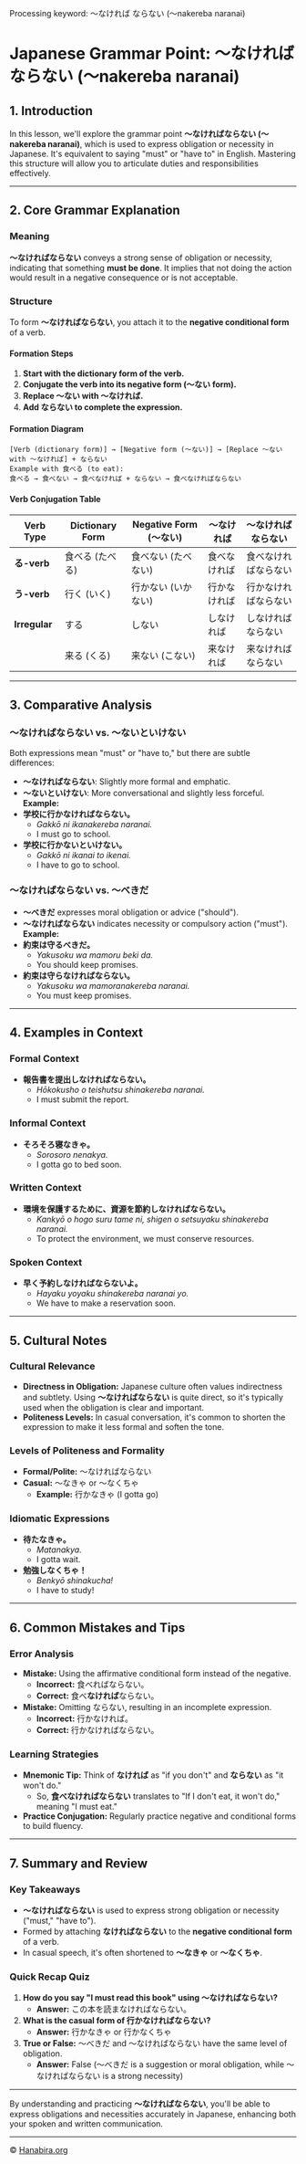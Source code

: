 Processing keyword: ～なければ ならない (〜nakereba naranai)
# Japanese Grammar Point: ～なければ ならない (〜nakereba naranai)

## 1. Introduction
In this lesson, we'll explore the grammar point **～なければならない (〜nakereba naranai)**, which is used to express obligation or necessity in Japanese. It's equivalent to saying "must" or "have to" in English. Mastering this structure will allow you to articulate duties and responsibilities effectively.

---
## 2. Core Grammar Explanation
### Meaning
**～なければならない** conveys a strong sense of obligation or necessity, indicating that something **must be done**. It implies that not doing the action would result in a negative consequence or is not acceptable.
### Structure
To form **～なければならない**, you attach it to the **negative conditional form** of a verb.
#### Formation Steps
1. **Start with the dictionary form of the verb.**
2. **Conjugate the verb into its negative form (～ない form).**
3. **Replace ～ない with ～なければ.**
4. **Add ならない to complete the expression.**
#### Formation Diagram
```
[Verb (dictionary form)] → [Negative form (～ない)] → [Replace ～ない with ～なければ] + ならない
Example with 食べる (to eat):
食べる → 食べない → 食べなければ + ならない → 食べなければならない
```
#### Verb Conjugation Table
| Verb Type | Dictionary Form | Negative Form (～ない) | ～なければ | ～なければならない |
|-----------|-----------------|-----------------------|-------------|---------------------|
| **る-verb** | 食べる (たべる)    | 食べない (たべない)        | 食べなければ  | 食べなければならない |
| **う-verb** | 行く (いく)       | 行かない (いかない)        | 行かなければ  | 行かなければならない |
| **Irregular** | する             | しない                  | しなければ    | しなければならない   |
|             | 来る (くる)      | 来ない (こない)          | 来なければ    | 来なければならない   |
---
## 3. Comparative Analysis
### ～なければならない vs. ～ないといけない
Both expressions mean "must" or "have to," but there are subtle differences:
- **～なければならない**: Slightly more formal and emphatic.
- **～ないといけない**: More conversational and slightly less forceful.
**Example:**
- **学校に行かなければならない。**
  - *Gakkō ni ikanakereba naranai.*
  - I must go to school.
- **学校に行かないといけない。**
  - *Gakkō ni ikanai to ikenai.*
  - I have to go to school.
### ～なければならない vs. ～べきだ
- **～べきだ** expresses moral obligation or advice ("should").
- **～なければならない** indicates necessity or compulsory action ("must").
**Example:**
- **約束は守るべきだ。**
  - *Yakusoku wa mamoru beki da.*
  - You should keep promises.
- **約束は守らなければならない。**
  - *Yakusoku wa mamoranakereba naranai.*
  - You must keep promises.
---
## 4. Examples in Context
### Formal Context
- **報告書を提出しなければならない。**
  - *Hōkokusho o teishutsu shinakereba naranai.*
  - I must submit the report.
### Informal Context
- **そろそろ寝なきゃ。**
  - *Sorosoro nenakya.*
  - I gotta go to bed soon.
### Written Context
- **環境を保護するために、資源を節約しなければならない。**
  - *Kankyō o hogo suru tame ni, shigen o setsuyaku shinakereba naranai.*
  - To protect the environment, we must conserve resources.
### Spoken Context
- **早く予約しなければならないよ。**
  - *Hayaku yoyaku shinakereba naranai yo.*
  - We have to make a reservation soon.
---
## 5. Cultural Notes
### Cultural Relevance
- **Directness in Obligation:** Japanese culture often values indirectness and subtlety. Using **～なければならない** is quite direct, so it's typically used when the obligation is clear and important.
- **Politeness Levels:** In casual conversation, it's common to shorten the expression to make it less formal and soften the tone.
### Levels of Politeness and Formality
- **Formal/Polite:** ～なければならない
- **Casual:** ～なきゃ or ～なくちゃ
  - **Example:** 行かなきゃ (I gotta go)
### Idiomatic Expressions
- **待たなきゃ。**
  - *Matanakya.*
  - I gotta wait.
- **勉強しなくちゃ！**
  - *Benkyō shinakucha!*
  - I have to study!
---
## 6. Common Mistakes and Tips
### Error Analysis
- **Mistake:** Using the affirmative conditional form instead of the negative.
  - **Incorrect:** 食べればならない。
  - **Correct:** 食べ**なければ**ならない。
- **Mistake:** Omitting ならない, resulting in an incomplete expression.
  - **Incorrect:** 行かなければ。
  - **Correct:** 行かなければならない。
### Learning Strategies
- **Mnemonic Tip:** Think of **なければ** as "if you don't" and **ならない** as "it won't do."
  - So, **食べなければならない** translates to "If I don't eat, it won't do," meaning "I must eat."
- **Practice Conjugation:** Regularly practice negative and conditional forms to build fluency.
---
## 7. Summary and Review
### Key Takeaways
- **～なければならない** is used to express strong obligation or necessity ("must," "have to").
- Formed by attaching **なければならない** to the **negative conditional form** of a verb.
- In casual speech, it's often shortened to **～なきゃ** or **～なくちゃ**.
### Quick Recap Quiz
1. **How do you say "I must read this book" using ～なければならない?**
   - **Answer:** この本を読まなければならない。
2. **What is the casual form of 行かなければならない?**
   - **Answer:** 行かなきゃ or 行かなくちゃ
3. **True or False:** ～べきだ and ～なければならない have the same level of obligation.
   - **Answer:** False (～べきだ is a suggestion or moral obligation, while ～なければならない is a strong necessity)
---
By understanding and practicing **～なければならない**, you'll be able to express obligations and necessities accurately in Japanese, enhancing both your spoken and written communication.


---

© [Hanabira.org](https://hanabira.org)
